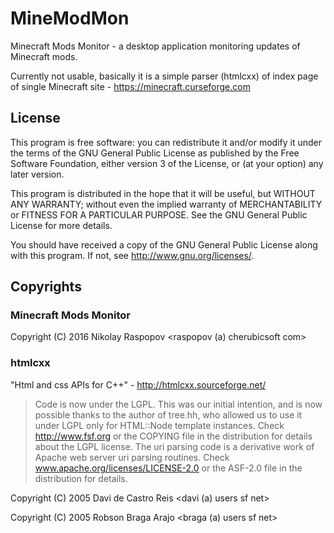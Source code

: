 # MineModMon
Minecraft Mods Monitor - a desktop application monitoring updates of Minecraft mods.

Currently not usable, basically it is a simple parser (htmlcxx) of index page of single Minecraft site - https://minecraft.curseforge.com

## License

This program is free software: you can redistribute it and/or modify
it under the terms of the GNU General Public License as published by
the Free Software Foundation, either version 3 of the License, or
(at your option) any later version.

This program is distributed in the hope that it will be useful,
but WITHOUT ANY WARRANTY; without even the implied warranty of
MERCHANTABILITY or FITNESS FOR A PARTICULAR PURPOSE.  See the
GNU General Public License for more details.

You should have received a copy of the GNU General Public License
along with this program.  If not, see <http://www.gnu.org/licenses/>.

## Copyrights

### Minecraft Mods Monitor
Copyright (C) 2016 Nikolay Raspopov <raspopov (a) cherubicsoft com>

### htmlcxx
"Html and css APIs for C++" - <http://htmlcxx.sourceforge.net/>

> Code is now under the LGPL. This was our initial intention, and is now possible thanks to the author of tree.hh, who allowed us to use it under LGPL only for HTML::Node template instances. Check http://www.fsf.org or the COPYING file in the distribution for details about the LGPL license. The uri parsing code is a derivative work of Apache web server uri parsing routines. Check www.apache.org/licenses/LICENSE-2.0 or the ASF-2.0 file in the distribution for details.

Copyright (C) 2005 Davi de Castro Reis <davi (a) users sf net>

Copyright (C) 2005 Robson Braga Arajo <braga (a) users sf net>

